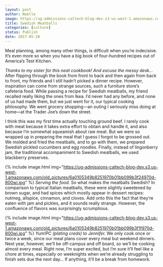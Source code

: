 ```yaml
---
layout: post
author: Noelle
image: https://ug-admissions-caltech-blog-dev.s3-us-west-1.amazonaws.com/old_pictures/caltech_as_it_happens/6a0105349b8251970b01bb099b3f2a970d.jpg
title: Swedish Meatballs
categories: [culture]
status: Publish
date: 2017-05-28
---
```


Meal planning, among many other things, is difficult when you’re indecisive. It’s even more so when you have a big book of four-hundred recipes out of America’s Test Kitchen.

*Thanks to my sister for this neat cookbook! And excuse the messy desk...*
After flipping through the book from front to back and then again from back to front, my friends and I still hadn’t picked a dinner recipe. However, inspiration can come from strange sources, such a furniture store’s cafeteria food. While passing a recipe for Swedish meatballs, my friend recalled really liking the ones from Ikea. I’d never had any before, and none of us had made them, but we just went for it, our typical cooking philosophy. We went grocery shopping—an outing I seriously miss doing at home—at the Trader Joe’s down the street.

I think this was my first time actually touching ground beef. I rarely cook with meat because it takes extra effort to obtain and handle it, and also because I’m somewhat squeamish about raw meat. But we were so wrapped up in preparing the meal that I guess I forgot to be grossed out. We molded and fried the meatballs, and to go with them, we prepared Swedish pickled cucumbers and egg noodles. Finally, instead of lingonberry jam, the traditional accompaniment to Swedish meatballs, we used blackberry preserves.


{% include image.html img="https://ug-admissions-caltech-blog-dev.s3.us-west-1.amazonaws.com/old_pictures/6a0105349b8251970b01bb099b3f24970d-800wi.jpg" %}
*Serving the food.*
So what makes the meatballs Swedish? In comparison to typical Italian meatballs, these were slightly sweetened by brown sugar, and had spices which mostly appear in dessert recipes: nutmeg, allspice, cinnamon, and cloves. Add onto this the fact that they’re eaten with jam and pickles, and it sounds really strange. However, the confluence of flavors was surprisingly scrumptious.


{% include image.html img="https://ug-admissions-caltech-blog-dev.s3.us-west-1.amazonaws.com/old_pictures/6a0105349b8251970b01bb099b3f1f970d-800wi.jpg" %}
*Yum!PC (plating creds) to Jennifer.*
We only cook once or twice a week, since our meal plans cover every meal but weekend dinners. Next year, however, we’ll be off-campus and off board, so we’ll be cooking almost every meal. Right now, I’m super excited, but I’m sure it’ll feel like a chore at times, especially on weeknights when we’re already struggling to finish sets due the next day… If anything, it’ll be a break from homework.

